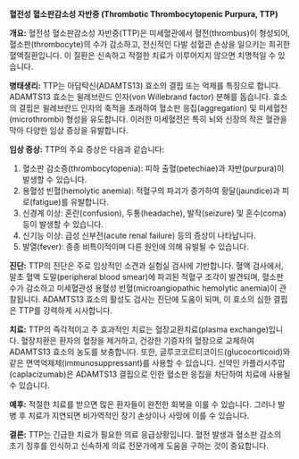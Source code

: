**혈전성 혈소판감소성 자반증 (Thrombotic Thrombocytopenic Purpura, TTP)**

**개요:**
혈전성 혈소판감소성 자반증(TTP)은 미세혈관에서 혈전(thrombus)이 형성되어, 혈소판(thrombocyte)의 수가 감소하고, 전신적인 다발 성혈관 손상을 일으키는 희귀한 혈액질환입니다. 이 질환은 신속하고 적절한 치료가 이루어지지 않으면 치명적일 수 있습니다.

**병태생리:**
TTP는 아담탁신(ADAMTS13) 효소의 결핍 또는 억제를 특징으로 합니다. ADAMTS13 효소는 윌레브란드 인자(von Willebrand factor) 분해를 돕습니다. 효소의 결핍은 윌레브란드 인자의 축적을 초래하여 혈소판 응집(aggregation) 및 미세혈전(microthrombi) 형성을 유도합니다. 이러한 미세혈전은 특히 뇌와 신장의 작은 혈관을 막아 다양한 임상 증상을 유발합니다.

**임상 증상:**
TTP의 주요 증상은 다음과 같습니다:
1. 혈소판 감소증(thrombocytopenia): 피하 출혈(petechiae)과 자반(purpura)이 발생할 수 있습니다.
2. 용혈성 빈혈(hemolytic anemia): 적혈구의 파괴가 증가하여 황달(jaundice)과 피로(fatigue)를 유발합니다.
3. 신경계 이상: 혼란(confusion), 두통(headache), 발작(seizure) 및 혼수(coma) 등이 발생할 수 있습니다.
4. 신기능 이상: 급성 신부전(acute renal failure) 등의 증상이 나타납니다.
5. 발열(fever): 종종 비특이적이며 다른 원인에 의해 유발될 수 있습니다.

**진단:**
TTP의 진단은 주로 임상적인 소견과 실험실 검사에 기반합니다. 혈액 검사에서, 말초 혈액 도말(peripheral blood smear)에 파괴된 적혈구 조각이 발견되며, 혈소판 수가 감소하고 미세혈관성 용혈성 빈혈(microangiopathic hemolytic anemia)이 관찰됩니다. ADAMTS13 효소의 활성도 검사는 진단에 도움이 되며, 이 효소의 심한 결핍은 TTP를 강력하게 시사합니다.

**치료:**
TTP의 즉각적이고 주 효과적인 치료는 혈장교환치료(plasma exchange)입니다. 혈장치환은 환자의 혈장을 제거하고, 건강한 기증자의 혈장으로 교체하여 ADAMTS13 효소의 농도를 보충합니다. 또한, 글루코코르티코이드(glucocorticoid)와 같은 면역억제제(immunosuppressant)를 사용할 수 있습니다. 신약인 카플라시주맙(caplacizumab)은 ADAMTS13 결핍으로 인한 혈소판 응집을 차단하여 치료에 사용될 수 있습니다.

**예후:**
적절한 치료를 받으면 많은 환자들이 완전한 회복을 이룰 수 있습니다. 그러나 발병 후 치료가 지연되면 비가역적인 장기 손상이나 사망에 이를 수 있습니다.

**결론:**
TTP는 긴급한 치료가 필요한 의료 응급상황입니다. 혈전 발생과 혈소판 감소의 초기 징후를 인식하고 신속하게 의료 전문가에게 도움을 구하는 것이 중요합니다.